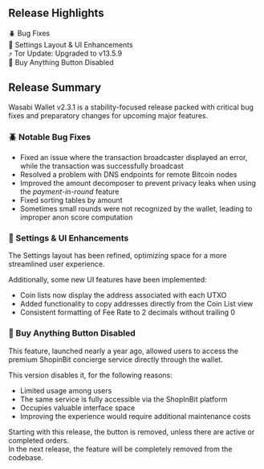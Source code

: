 ## Release Highlights
🪲   Bug Fixes<br/>
💫   Settings Layout & UI Enhancements<br/>
⤴️   Tor Update: Upgraded to v13.5.9<br/>
🚫   Buy Anything Button Disabled<br/>

## Release Summary
Wasabi Wallet v2.3.1 is a stability-focused release packed with critical bug fixes and preparatory changes for upcoming major features.

### 🪲   Notable Bug Fixes
- Fixed an issue where the transaction broadcaster displayed an error, while the transaction was successfully broadcast
- Resolved a problem with DNS endpoints for remote Bitcoin nodes
- Improved the amount decomposer to prevent privacy leaks when using the *payment-in-round* feature
- Fixed sorting tables by amount
- Sometimes small rounds were not recognized by the wallet, leading to improper anon score computation

### 💫   Settings & UI Enhancements
The Settings layout has been refined, optimizing space for a more streamlined user experience.

Additionally, some new UI features have been implemented:
- Coin lists now display the address associated with each UTXO
- Added functionality to copy addresses directly from the Coin List view
- Consistent formatting of Fee Rate to 2 decimals without trailing 0

### 🚫   Buy Anything Button Disabled
This feature, launched nearly a year ago, allowed users to access the premium ShopinBit concierge service directly through the wallet.

This version disables it, for the following reasons:
- Limited usage among users
- The same service is fully accessible via the ShopInBit platform
- Occupies valuable interface space
- Improving the experience would require additional maintenance costs

Starting with this release, the button is removed, unless there are active or completed orders.<br/>
In the next release, the feature will be completely removed from the codebase.<br/>
